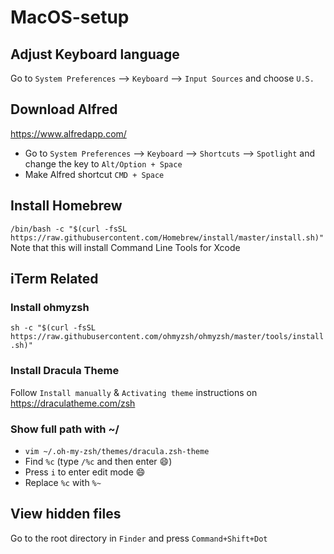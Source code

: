 # MacOS-setup
## Adjust Keyboard language
Go to `System Preferences` --> `Keyboard` --> `Input Sources` and choose `U.S.`

## Download Alfred
https://www.alfredapp.com/
* Go to `System Preferences` --> `Keyboard` --> `Shortcuts` --> `Spotlight` and change the key to `Alt/Option + Space`
* Make Alfred shortcut `CMD + Space`

## Install Homebrew
`/bin/bash -c "$(curl -fsSL https://raw.githubusercontent.com/Homebrew/install/master/install.sh)"`
Note that this will install Command Line Tools for Xcode

## iTerm Related
### Install ohmyzsh
`sh -c "$(curl -fsSL https://raw.githubusercontent.com/ohmyzsh/ohmyzsh/master/tools/install.sh)"`

### Install Dracula Theme
Follow `Install manually` & `Activating theme` instructions on https://draculatheme.com/zsh

### Show full path with ~/
* `vim ~/.oh-my-zsh/themes/dracula.zsh-theme`
* Find `%c` (type `/%c` and then enter 😄)
* Press `i` to enter edit mode 😄
* Replace `%c` with `%~`


## View hidden files
Go to the root directory in `Finder` and press `Command+Shift+Dot`
